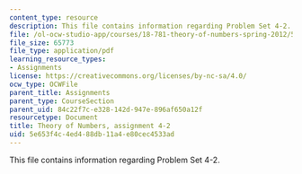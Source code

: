 ```yaml
---
content_type: resource
description: This file contains information regarding Problem Set 4-2.
file: /ol-ocw-studio-app/courses/18-781-theory-of-numbers-spring-2012/5e653f4c4ed488db11a4e80cec4533ad_MIT18_781S12_pset4-2.pdf
file_size: 65773
file_type: application/pdf
learning_resource_types:
- Assignments
license: https://creativecommons.org/licenses/by-nc-sa/4.0/
ocw_type: OCWFile
parent_title: Assignments
parent_type: CourseSection
parent_uid: 84c22f7c-e328-142d-947e-896af650a12f
resourcetype: Document
title: Theory of Numbers, assignment 4-2
uid: 5e653f4c-4ed4-88db-11a4-e80cec4533ad
---
```

This file contains information regarding Problem Set 4-2.